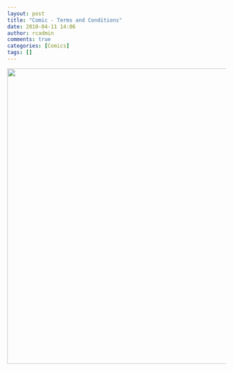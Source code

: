 ```yaml
---
layout: post
title: "Comic - Terms and Conditions"
date: 2010-04-11 14:06
author: rcadmin
comments: true
categories: [Comics]
tags: []
---
```

<a href="http://bitsmack.com/wp/2010/04/11/comic-terms-and-conditions/"><img src="http://bitsmack.com/wp/wp-content/uploads/2010/04/20100411.jpg" alt="" title="hmmm if these are the mauling fees I'm going to have to make a few calls" width="680" height="680" class="alignnone size-full wp-image-1900" /></a>
